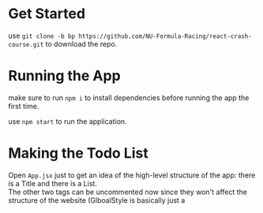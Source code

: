 
# Get Started
use `git clone -b bp https://github.com/NU-Formula-Racing/react-crash-course.git` to download the repo.

# Running the App
make sure to run `npm i` to install dependencies before running the app the first time.

use `npm start` to run the application.

# Making the Todo List
Open `App.jsx` just to get an idea of the high-level structure of the app: there is a Title and there is a List.\
The other two tags can be uncommented now since they won't affect the structure of the website (GlboalStyle is basically just a <style/> tag and Modal has absolute positioning).\

Let's consider what our goal is. We want to display a list of todos and we want to be able to add and remove items from this list.

## useState
Every JSX element is basically just a chunk of HTML with some javascript associated with it.\
Every JSX element can store data in state using:
```
const [state, setState] = useState(initialValue);
```
To break down what's happening, there are 3 main parts: the variable name, the setter function, and the initial value. In this case, we're declaring a state variable `state` whose value is set via `setState` where the initial value is `initialValue`.\
The state must only be set through the setter function, otherwise rerendering calls will not behave properly.\
We can see how this works with three examples:
```
const [value, setValue] = useState(0);
const [myArr, setMyArr] = useState([]);
const [myObj, setMyObj] = useState({
  field1: true,
  field2: 5,
});
```
If we want to add 1 to `value` we call `setValue(value + 1)`\
If we want to push 'hello' into `myArr` we need to call `setMyArr(prevState => [...prevState, 'hello'])`\
If we want to flip the state of myObj.field1 we would call `setMyObj(prevState => {...prevState, field1: !myObj.field1})`

## Props
Lets say you want a child element to have access to some data that is stored in a parent element. This is all well and good if everything is part of the same JSX Element, but if you've broken things into components (as you should) there needs to be a way to pass data back and forth between different components. The way we do that is with props. Props are just properties that are defined for a given tag. For example, if you've used vanilla CSS, if you've written `<div className='example' />`then `className` is a prop of that div tag. If you define a functional component as accepting props, then you can access whatever props you're passed from within the component e.g.:
```
const ComponentWithProps = (props) => {
	return (<div>{props.children}</div>);
}
const Parent = () => {
	return (
		<ComponentWithProps>
			Hi
		</ComponentWithProps>
	);
}
```
In this case, this will just render a div that says "Hi" inside. Obviously props are very useful for passing state variables as well as state setters. If you're passing a function, make sure you're passing the function and not a call to the function!!!

## Synthetic Events
React has (a bunch of synthetic events)[https://reactjs.org/docs/events.html] that you can define for a given html element. All synthetic event handlers can be set by defining their corresponding prop. You simply have to give a function that you want to run when the event is triggered. Event props get passed a synthetic event as a parameter and you can access relevant event data through that. For example, if you have an input element and you want to log the value of the input after the user is done interacting with the element, you could do something like:
```
<input onBlur={(e) => console.log(e.target.value)} />
```
where `e` is the variable for the event.

## useEffect
Sometimes we want to listen to state changes and execute code. In order to do that, we use `useEffect`. `useEffect` is passed a function and a dependency array and when anything in that array changes, the function is called. For example, let's say we want to console log state every time state changes, this might look something like:
```
const [state, setState] = useState(0);
useEffect(() => {
	console.log(`new state: ${state}`);
}, [state]);
```
If we also want to write a function that only runs once when the component first loads, we can pass an empty dependency array:
```
useEffect(() => {
	console.log("this will only print once");
}, []);
```

## Good Luck
Check out the comments in the code for more guidance to actually fix the code or look at the `main` branch to see the completed code. The `highlighted` branch has the different html elements highlighted in different colors so it's easier to visually see item hierarchy. 

